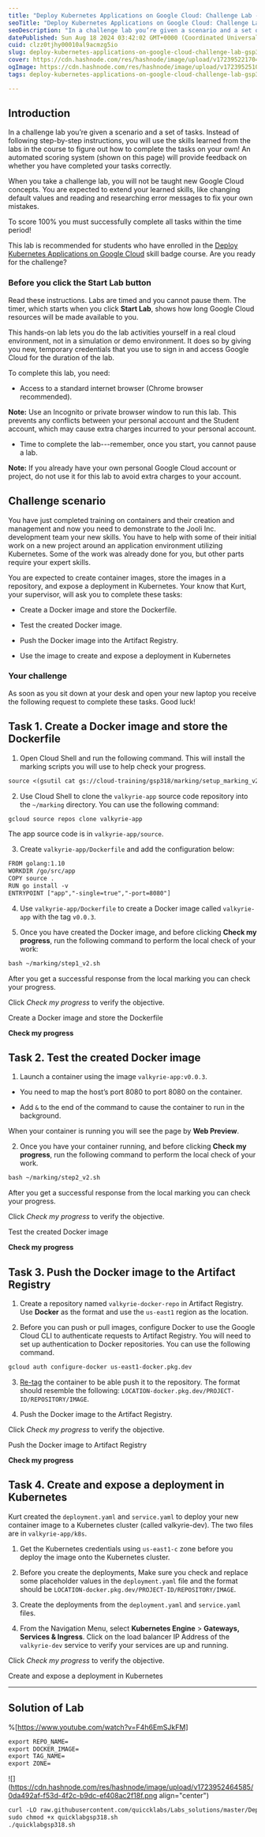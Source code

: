 ```yaml
---
title: "Deploy Kubernetes Applications on Google Cloud: Challenge Lab - GSP318"
seoTitle: "Deploy Kubernetes Applications on Google Cloud: Challenge Lab - GSP318"
seoDescription: "In a challenge lab you’re given a scenario and a set of tasks. Instead of following step-by-step instructions, you will use the skills learned from the labs"
datePublished: Sun Aug 18 2024 03:42:02 GMT+0000 (Coordinated Universal Time)
cuid: clzz0tjhy00010al9acmzg5io
slug: deploy-kubernetes-applications-on-google-cloud-challenge-lab-gsp318
cover: https://cdn.hashnode.com/res/hashnode/image/upload/v1723952217042/64ca0bf3-cd21-4c7f-8d78-4749cd0330c1.png
ogImage: https://cdn.hashnode.com/res/hashnode/image/upload/v1723952510888/7f151333-5255-4520-a509-9358523b1664.png
tags: deploy-kubernetes-applications-on-google-cloud-challenge-lab-gsp318

---
```


## **Introduction**

In a challenge lab you’re given a scenario and a set of tasks. Instead of following step-by-step instructions, you will use the skills learned from the labs in the course to figure out how to complete the tasks on your own! An automated scoring system (shown on this page) will provide feedback on whether you have completed your tasks correctly.

When you take a challenge lab, you will not be taught new Google Cloud concepts. You are expected to extend your learned skills, like changing default values and reading and researching error messages to fix your own mistakes.

To score 100% you must successfully complete all tasks within the time period!

This lab is recommended for students who have enrolled in the [Deploy Kubernetes Applications on Google Cloud](https://www.cloudskillsboost.google/course_templates/663) skill badge course. Are you ready for the challenge?

### Before you click the Start Lab button

Read these instructions. Labs are timed and you cannot pause them. The timer, which starts when you click **Start Lab**, shows how long Google Cloud resources will be made available to you.

This hands-on lab lets you do the lab activities yourself in a real cloud environment, not in a simulation or demo environment. It does so by giving you new, temporary credentials that you use to sign in and access Google Cloud for the duration of the lab.

To complete this lab, you need:

* Access to a standard internet browser (Chrome browser recommended).
    

**Note:** Use an Incognito or private browser window to run this lab. This prevents any conflicts between your personal account and the Student account, which may cause extra charges incurred to your personal account.

* Time to complete the lab---remember, once you start, you cannot pause a lab.
    

**Note:** If you already have your own personal Google Cloud account or project, do not use it for this lab to avoid extra charges to your account.

## **Challenge scenario**

You have just completed training on containers and their creation and management and now you need to demonstrate to the Jooli Inc. development team your new skills. You have to help with some of their initial work on a new project around an application environment utilizing Kubernetes. Some of the work was already done for you, but other parts require your expert skills.

You are expected to create container images, store the images in a repository, and expose a deployment in Kubernetes. Your know that Kurt, your supervisor, will ask you to complete these tasks:

* Create a Docker image and store the Dockerfile.
    
* Test the created Docker image.
    
* Push the Docker image into the Artifact Registry.
    
* Use the image to create and expose a deployment in Kubernetes
    

### Your challenge

As soon as you sit down at your desk and open your new laptop you receive the following request to complete these tasks. Good luck!

## **Task 1. Create a Docker image and store the Dockerfile**

1. Open Cloud Shell and run the following command. This will install the marking scripts you will use to help check your progress.
    

```apache
source <(gsutil cat gs://cloud-training/gsp318/marking/setup_marking_v2.sh)
```

2. Use Cloud Shell to clone the `valkyrie-app` source code repository into the `~/marking` directory. You can use the following command:
    

```apache
gcloud source repos clone valkyrie-app
```

The app source code is in `valkyrie-app/source`.

3. Create `valkyrie-app/Dockerfile` and add the configuration below:
    

```apache
FROM golang:1.10
WORKDIR /go/src/app
COPY source .
RUN go install -v
ENTRYPOINT ["app","-single=true","-port=8080"]
```

4. Use `valkyrie-app/Dockerfile` to create a Docker image called `valkyrie-app` with the tag `v0.0.3`.
    
5. Once you have created the Docker image, and before clicking **Check my progress**, run the following command to perform the local check of your work:
    

```apache
bash ~/marking/step1_v2.sh
```

After you get a successful response from the local marking you can check your progress.

Click *Check my progress* to verify the objective.

Create a Docker image and store the Dockerfile

**Check my progress**

## **Task 2. Test the created Docker image**

1. Launch a container using the image `valkyrie-app:v0.0.3`.
    

* You need to map the host’s port 8080 to port 8080 on the container.
    
* Add `&` to the end of the command to cause the container to run in the background.
    

When your container is running you will see the page by **Web Preview**.

2. Once you have your container running, and before clicking **Check my progress**, run the following command to perform the local check of your work.
    

```apache
bash ~/marking/step2_v2.sh
```

After you get a successful response from the local marking you can check your progress.

Click *Check my progress* to verify the objective.

Test the created Docker image

**Check my progress**

## **Task 3. Push the Docker image to the Artifact Registry**

1. Create a repository named `valkyrie-docker-repo` in Artifact Registry. Use **Docker** as the format and use the `us-east1` region as the location.
    
2. Before you can push or pull images, configure Docker to use the Google Cloud CLI to authenticate requests to Artifact Registry. You will need to set up authentication to Docker repositories. You can use the following command.
    

```apache
gcloud auth configure-docker us-east1-docker.pkg.dev
```

3. [Re-tag](https://cloud.google.com/artifact-registry/docs/docker/pushing-and-pulling#tag) the container to be able push it to the repository. The format should resemble the following: `LOCATION-docker.pkg.dev/PROJECT-ID/REPOSITORY/IMAGE`.
    
4. Push the Docker image to the Artifact Registry.
    

Click *Check my progress* to verify the objective.

Push the Docker image to Artifact Registry

**Check my progress**

## **Task 4. Create and expose a deployment in Kubernetes**

Kurt created the `deployment.yaml` and `service.yaml` to deploy your new container image to a Kubernetes cluster (called valkyrie-dev). The two files are in `valkyrie-app/k8s`.

1. Get the Kubernetes credentials using `us-east1-c` zone before you deploy the image onto the Kubernetes cluster.
    
2. Before you create the deployments, Make sure you check and replace some placeholder values in the `deployment.yaml` file and the format should be `LOCATION-docker.pkg.dev/PROJECT-ID/REPOSITORY/IMAGE`.
    
3. Create the deployments from the `deployment.yaml` and `service.yaml` files.
    
4. From the Navigation Menu, select **Kubernetes Engine** &gt; **Gateways, Services & Ingress**. Click on the load balancer IP Address of the `valkyrie-dev` service to verify your services are up and running.
    

Click *Check my progress* to verify the objective.

Create and expose a deployment in Kubernetes

---

## Solution of Lab

%[https://www.youtube.com/watch?v=F4h6EmSJkFM] 

```apache
export REPO_NAME=
export DOCKER_IMAGE=
export TAG_NAME=
export ZONE=
```

![](https://cdn.hashnode.com/res/hashnode/image/upload/v1723952464585/0da492af-f53d-4f2c-b9dc-ef408ac2f18f.png align="center")

```apache
curl -LO raw.githubusercontent.com/quiccklabs/Labs_solutions/master/Deploy%20Kubernetes%20Applications%20on%20Google%20Cloud%20Challenge%20Lab/quicklabgsp318.sh
sudo chmod +x quicklabgsp318.sh
./quicklabgsp318.sh
```
